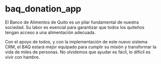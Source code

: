 # baq_donation_app

El Banco de Alimentos de Quito es un pilar fundamental de nuestra sociedad. Su labor es esencial para garantizar que todos los quiteños tengan acceso a una alimentación adecuada. 

Con el apoyo de todos, y con la implementación de este nuevo sistema CRM, el BAQ estará mejor equipado para cumplir su misión y transformar la vida de miles de personas.
No olvidemos que ayudar es fácil, lo difícil es vivir con hambre.
